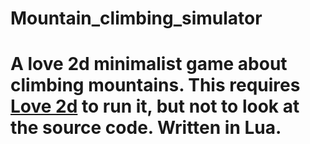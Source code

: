 # Mountain_climbing_simulator
A love 2d minimalist game about climbing mountains.
This requires [Love 2d](https://love2d.org) to run it, but not to look at the source code. Written in Lua.
=======

